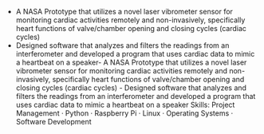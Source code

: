 - A NASA Prototype that utilizes a novel laser vibrometer sensor for monitoring cardiac activities remotely and non-invasively, specifically heart functions of valve/chamber opening and closing cycles (cardiac cycles)
- Designed software that analyzes and filters the readings from an interferometer and developed a program that uses cardiac data to mimic a heartbeat on a speaker- A NASA Prototype that utilizes a novel laser vibrometer sensor for monitoring cardiac activities remotely and non-invasively, specifically heart functions of valve/chamber opening and closing cycles (cardiac cycles) - Designed software that analyzes and filters the readings from an interferometer and developed a program that uses cardiac data to mimic a heartbeat on a speaker
Skills: Project Management · Python · Raspberry Pi · Linux · Operating Systems · Software Development
